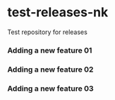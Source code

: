 # test-releases-nk

Test repository for releases

### Adding a new feature 01

### Adding a new feature 02

### Adding a new feature 03
